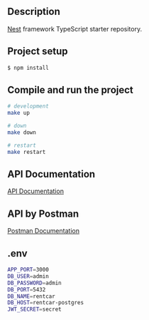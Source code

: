 
## Description

[Nest](https://github.com/nestjs/nest) framework TypeScript starter repository.

## Project setup

```bash
$ npm install
```

## Compile and run the project

```bash
# development
make up

# down
make down

# restart
make restart
```


## API Documentation

[API Documentation](docs/dbapi.md)

## API by Postman
[Postman Documentation](https://documenter.getpostman.com/view/5465573/2sAYXFhxBS)

## .env
```bash
APP_PORT=3000
DB_USER=admin
DB_PASSWORD=admin
DB_PORT=5432
DB_NAME=rentcar
DB_HOST=rentcar-postgres
JWT_SECRET=secret
```